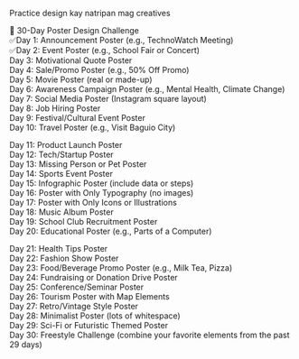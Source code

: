 Practice design kay natripan mag creatives

🎨 30-Day Poster Design Challenge<br>
✅Day 1: Announcement Poster (e.g., TechnoWatch Meeting)<br>
✅Day 2: Event Poster (e.g., School Fair or Concert)<br>
Day 3: Motivational Quote Poster<br>
Day 4: Sale/Promo Poster (e.g., 50% Off Promo)<br>
Day 5: Movie Poster (real or made-up)<br>
Day 6: Awareness Campaign Poster (e.g., Mental Health, Climate Change)<br>
Day 7: Social Media Poster (Instagram square layout)<br>
Day 8: Job Hiring Poster<br>
Day 9: Festival/Cultural Event Poster<br>
Day 10: Travel Poster (e.g., Visit Baguio City)<br>

Day 11: Product Launch Poster<br>
Day 12: Tech/Startup Poster<br>
Day 13: Missing Person or Pet Poster<br>
Day 14: Sports Event Poster<br>
Day 15: Infographic Poster (include data or steps)<br>
Day 16: Poster with Only Typography (no images)<br>
Day 17: Poster with Only Icons or Illustrations<br>
Day 18: Music Album Poster<br>
Day 19: School Club Recruitment Poster<br>
Day 20: Educational Poster (e.g., Parts of a Computer)<br>

Day 21: Health Tips Poster<br>
Day 22: Fashion Show Poster<br>
Day 23: Food/Beverage Promo Poster (e.g., Milk Tea, Pizza)<br>
Day 24: Fundraising or Donation Drive Poster<br>
Day 25: Conference/Seminar Poster<br>
Day 26: Tourism Poster with Map Elements<br>
Day 27: Retro/Vintage Style Poster<br>
Day 28: Minimalist Poster (lots of whitespace)<br>
Day 29: Sci-Fi or Futuristic Themed Poster<br>
Day 30: Freestyle Challenge (combine your favorite elements from the past 29 days)
